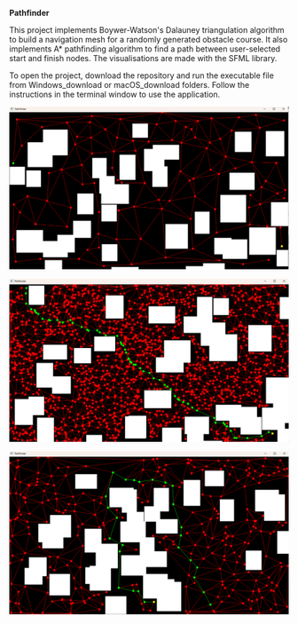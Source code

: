 **Pathfinder** 

This project implements Boywer-Watson's Dalauney triangulation algorithm to build a navigation mesh for a randomly generated obstacle course. It also implements A* pathfinding algorithm to find a path between user-selected start and finish nodes. The visualisations are made with the SFML library. 

To open the project, download the repository and run the executable file from Windows_download or macOS_download folders. 
Follow the instructions in the terminal window to use the application. 

![Screenshot](screenshots/100.png)

![Screenshot](screenshots/path1.png)

![Screenshot](screenshots/path2.png)

